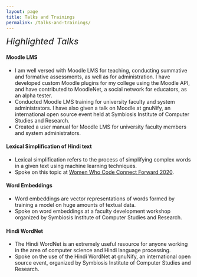 ```yaml
---
layout: page
title: Talks and Trainings
permalink: /talks-and-trainings/
---
```


<i><font size="+2">Highlighted Talks</font></i>
<h4>Moodle LMS</h4>
<ul>
<li>I am well versed with Moodle LMS for teaching,
 conducting summative and formative assessments, 
 as well as for administration. I have developed 
 custom Moodle plugins for my college using 
 the Moodle API, and have contributed to MoodleNet, 
 a social network for educators, as an alpha tester.
</li>
<li> Conducted Moodle LMS training for university faculty 
and system administrators. I have also given a talk on Moodle at gnuNify, an international open source event held at Symbiosis Institute of Computer Studies and Research.</li>
<li> Created a user manual for Moodle LMS for 
university faculty members and system administrators.</li>
</ul>

<h4>Lexical Simplification of Hindi text</h4>
<ul>
<li> Lexical simplification refers to the process of 
simplifying complex words in a given text using machine 
learning techniques.
</li>
<li> Spoke on this topic at <a href="https://www.youtube.com/watch?v=ly4VlKwPGLs">Women Who Code Connect Forward 2020</a>.
</li>
</ul>

<h4>Word Embeddings</h4>
<ul>
<li>Word embeddings are vector representations of words formed by training a model on huge amounts of textual data.
</li>
<li>
Spoke on word embeddings at a faculty development workshop organized by Symbiosis Institute of Computer Studies and Research.
</li>
</ul>

<h4>Hindi WordNet</h4>
<ul>
<li>The Hindi WordNet is an extremely useful resource for anyone working in the area of computer science and Hindi language processing.
</li>
<li>
Spoke on the use of the Hindi WordNet at gnuNify, an international open source event, organized by Symbiosis Institute of Computer Studies and Research.
</li>
</ul>
